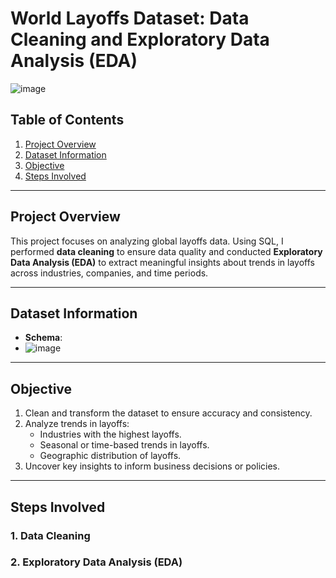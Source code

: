 # World Layoffs Dataset: Data Cleaning and Exploratory Data Analysis (EDA)
![image](https://github.com/user-attachments/assets/93a9f2aa-bbd5-4481-aaf0-d1a0df5abb3c)

## Table of Contents
1. [Project Overview](#project-overview)
2. [Dataset Information](#dataset-information)
3. [Objective](#objective)
4. [Steps Involved](#steps-involved)


---

## Project Overview
This project focuses on analyzing global layoffs data. Using SQL, I performed **data cleaning** to ensure data quality and conducted **Exploratory Data Analysis (EDA)** to extract meaningful insights about trends in layoffs across industries, companies, and time periods.

---

## Dataset Information
- **Schema**:
- ![image](https://github.com/user-attachments/assets/1184b395-de6e-407b-ad02-b3f4cf29eb2a)



---

## Objective
1. Clean and transform the dataset to ensure accuracy and consistency.
2. Analyze trends in layoffs:
   - Industries with the highest layoffs.
   - Seasonal or time-based trends in layoffs.
   - Geographic distribution of layoffs.
3. Uncover key insights to inform business decisions or policies.

---

## Steps Involved
### 1. Data Cleaning

### 2. Exploratory Data Analysis (EDA)


